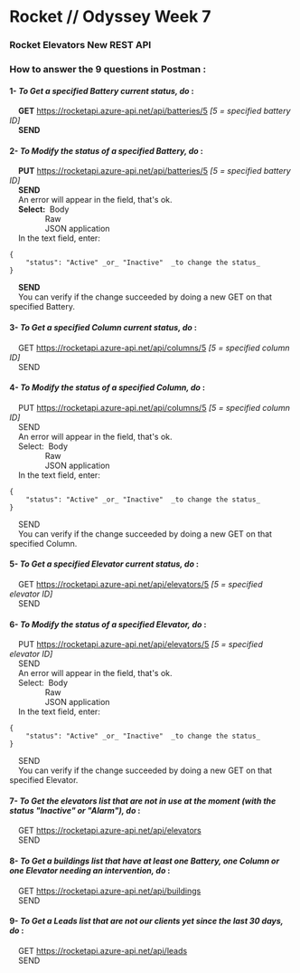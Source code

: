 # Rocket  // Odyssey Week 7

### Rocket Elevators New REST API



### **How to answer the 9 questions in Postman :** 


#### 1- *To Get a specified Battery current status, do* : </br>
&nbsp;&nbsp;&nbsp;&nbsp;**GET** https://rocketapi.azure-api.net/api/batteries/5		_[5 = specified battery ID]_ </br>
&nbsp;&nbsp;&nbsp;&nbsp;**SEND**
  
#### 2- *To Modify the status of a specified Battery, do* : </br>
&nbsp;&nbsp;&nbsp;&nbsp;**PUT** https://rocketapi.azure-api.net/api/batteries/5		_[5 = specified battery ID]_ </br>
&nbsp;&nbsp;&nbsp;&nbsp;**SEND** </br>
&nbsp;&nbsp;&nbsp;&nbsp;An error will appear in the field, that's ok. </br>
&nbsp;&nbsp;&nbsp;&nbsp;**Select:**	&nbsp;Body </br>
&nbsp;&nbsp;&nbsp;&nbsp;&nbsp;&nbsp;&nbsp;&nbsp;&nbsp;&nbsp;&nbsp;&nbsp;&nbsp;&nbsp;&nbsp;&nbsp;Raw </br>
&nbsp;&nbsp;&nbsp;&nbsp;&nbsp;&nbsp;&nbsp;&nbsp;&nbsp;&nbsp;&nbsp;&nbsp;&nbsp;&nbsp;&nbsp;&nbsp;JSON application </br>
&nbsp;&nbsp;&nbsp;&nbsp;In the text field, enter: </br>
```
{
	"status": "Active" _or_ "Inactive"  _to change the status_ 
} 
```
&nbsp;&nbsp;&nbsp;&nbsp;**SEND** </br>
&nbsp;&nbsp;&nbsp;&nbsp;You can verify if the change succeeded by doing a new GET on that specified Battery. 

#### 3- *To Get a specified Column current status, do* : </br>
&nbsp;&nbsp;&nbsp;&nbsp;GET https://rocketapi.azure-api.net/api/columns/5  _[5 = specified column ID]_ </br>
&nbsp;&nbsp;&nbsp;&nbsp;SEND 
  
#### 4- *To Modify the status of a specified Column, do* : </br>
&nbsp;&nbsp;&nbsp;&nbsp;PUT https://rocketapi.azure-api.net/api/columns/5  _[5 = specified column ID]_ </br>
&nbsp;&nbsp;&nbsp;&nbsp;SEND </br>
&nbsp;&nbsp;&nbsp;&nbsp;An error will appear in the field, that's ok. </br>
&nbsp;&nbsp;&nbsp;&nbsp;Select:	&nbsp;Body </br>
&nbsp;&nbsp;&nbsp;&nbsp;&nbsp;&nbsp;&nbsp;&nbsp;&nbsp;&nbsp;&nbsp;&nbsp;&nbsp;&nbsp;&nbsp;&nbsp;Raw </br>
&nbsp;&nbsp;&nbsp;&nbsp;&nbsp;&nbsp;&nbsp;&nbsp;&nbsp;&nbsp;&nbsp;&nbsp;&nbsp;&nbsp;&nbsp;&nbsp;JSON application </br>
&nbsp;&nbsp;&nbsp;&nbsp;In the text field, enter: </br>
```
{ 
	"status": "Active" _or_ "Inactive"  _to change the status_ 
} 
```
&nbsp;&nbsp;&nbsp;&nbsp;SEND </br>
&nbsp;&nbsp;&nbsp;&nbsp;You can verify if the change succeeded by doing a new GET on that specified Column. 

#### 5- *To Get a specified Elevator current status, do* : </br>
&nbsp;&nbsp;&nbsp;&nbsp;GET https://rocketapi.azure-api.net/api/elevators/5  _[5 = specified elevator ID]_ </br>
&nbsp;&nbsp;&nbsp;&nbsp;SEND
  
#### 6- *To Modify the status of a specified Elevator, do* : </br>
&nbsp;&nbsp;&nbsp;&nbsp;PUT https://rocketapi.azure-api.net/api/elevators/5  _[5 = specified elevator ID]_ </br>
&nbsp;&nbsp;&nbsp;&nbsp;SEND </br>
&nbsp;&nbsp;&nbsp;&nbsp;An error will appear in the field, that's ok. </br>
&nbsp;&nbsp;&nbsp;&nbsp;Select:	&nbsp;Body </br>
&nbsp;&nbsp;&nbsp;&nbsp;&nbsp;&nbsp;&nbsp;&nbsp;&nbsp;&nbsp;&nbsp;&nbsp;&nbsp;&nbsp;&nbsp;&nbsp;Raw </br>
&nbsp;&nbsp;&nbsp;&nbsp;&nbsp;&nbsp;&nbsp;&nbsp;&nbsp;&nbsp;&nbsp;&nbsp;&nbsp;&nbsp;&nbsp;&nbsp;JSON application </br>
&nbsp;&nbsp;&nbsp;&nbsp;In the text field, enter: </br>
```
{ 
	"status": "Active" _or_ "Inactive"  _to change the status_ 
} 
```
&nbsp;&nbsp;&nbsp;&nbsp;SEND </br>
&nbsp;&nbsp;&nbsp;&nbsp;You can verify if the change succeeded by doing a new GET on that specified Elevator.

#### 7- *To Get the elevators list that are not in use at the moment (with the status "Inactive" or "Alarm"), do* : </br>
&nbsp;&nbsp;&nbsp;&nbsp;GET https://rocketapi.azure-api.net/api/elevators </br>
&nbsp;&nbsp;&nbsp;&nbsp;SEND 
	
#### 8- *To Get a buildings list that have at least one Battery, one Column or one Elevator needing an intervention, do* : </br>
&nbsp;&nbsp;&nbsp;&nbsp;GET https://rocketapi.azure-api.net/api/buildings </br>
&nbsp;&nbsp;&nbsp;&nbsp;SEND
	
#### 9- *To Get a Leads list that are not our clients yet since the last 30 days, do* : </br>
&nbsp;&nbsp;&nbsp;&nbsp;GET https://rocketapi.azure-api.net/api/leads </br>
&nbsp;&nbsp;&nbsp;&nbsp;SEND 
	
